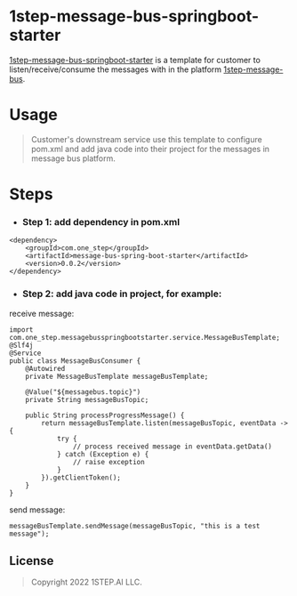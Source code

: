 # 1step-message-bus-springboot-starter

[1step-message-bus-springboot-starter](https://github.com/onestepai/MessageBusSpringBootStarter) is a template for customer to listen/receive/consume the messages with in the platform [1step-message-bus](https://github.com/onestepai/MessageBus).


# Usage
> Customer's downstream service use this template to configure pom.xml and add java code into their project for the messages in message bus platform.
> 
>
# Steps
* ### Step 1: add dependency in pom.xml
```
<dependency>
    <groupId>com.one_step</groupId>
    <artifactId>message-bus-spring-boot-starter</artifactId>
    <version>0.0.2</version>
</dependency>
```

* ### Step 2: add java code in project, for example:
receive message:
```
import com.one_step.messagebusspringbootstarter.service.MessageBusTemplate;
@Slf4j
@Service
public class MessageBusConsumer {
    @Autowired
    private MessageBusTemplate messageBusTemplate;
    
    @Value("${messagebus.topic}")
    private String messageBusTopic;
    
    public String processProgressMessage() {
        return messageBusTemplate.listen(messageBusTopic, eventData -> {
            try {
                // process received message in eventData.getData()
            } catch (Exception e) {
                // raise exception
            }
        }).getClientToken();
    }
}

```
send message:
```
messageBusTemplate.sendMessage(messageBusTopic, "this is a test message");
```


## License
> Copyright 2022 1STEP.AI LLC.